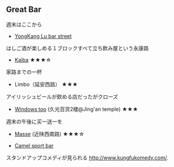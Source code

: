 ## Great Bar

週末はここから

- [YongKang Lu bar street](http://www.timeoutshanghai.com/features/Bars__Clubs-Nightlife_features/14537/The-battle-for-Yongkang-Lu.html)

はしご酒が楽しめる１ブロックすべて立ち飲み屋という永康路

- [Kaiba](http://www.kaiba-beerbar.com/) ★★★☆

家路までの一杯

- Limbo（延安西路） ★★★

アイリッシュビールが飲める店だったがクローズ

- [Windows too](http://www.timeoutshanghai.com/venue/Bars__Clubs-Bars/1928/Windows-Too.html) (久光百货2楼@Jing'an temple) ★★★

週末の午後に买一送一を

- [Masse](http://www.smartshanghai.com/venue/6179/MASSE) (近陕西南路) ★★★☆

- [Camel sport bar](http://camelsportsbar.com/)

スタンドアップコメディが見られる 
http://www.kungfukomedy.com/.


